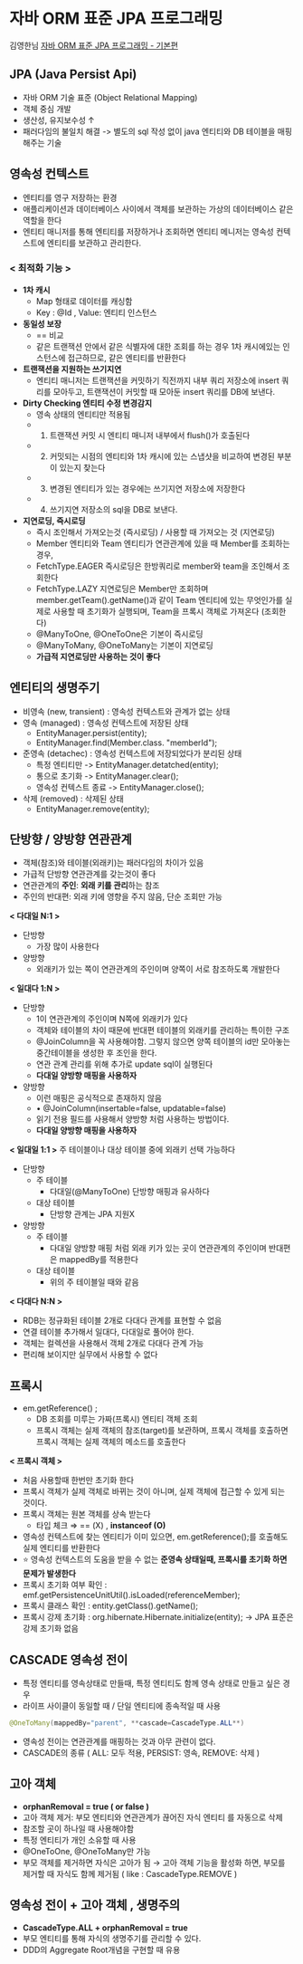 # 자바 ORM 표준 JPA 프로그래밍
김영한님   [자바 ORM 표준 JPA 프로그래밍 - 기본편](https://www.inflearn.com/course/ORM-JPA-Basic/dashboard)

## JPA (Java Persist Api)
- 자바 ORM 기술 표준 (Object Relational Mapping)
- 객체 중심 개발
- 생산성, 유지보수성 ↑
- 패러다임의 불일치 해결
-> 별도의 sql 작성 없이 java 엔티티와 DB 테이블을 매핑해주는 기술


## 영속성 컨텍스트 
- 엔티티를 영구 저장하는 환경
- 애플리케이션과 데이터베이스 사이에서 객체를 보관하는 가상의 데이터베이스 같은 역할을 한다
- 엔티티 매니저를 통해 엔티티를 저장하거나 조회하면 엔티티 메니저는 영속성 컨텍스트에 엔티티를 보관하고 관리한다.

### < 최적화 기능 >
- **1차 캐시** 
  -  Map 형태로 데이터를 캐싱함 
  -  Key : @Id , Value: 엔티티 인스턴스
- **동일성 보장**
  - == 비교
  -  같은 트랜잭션 안에서 같은 식별자에 대한 조회를 하는 경우 1차 캐시에있는 인스턴스에 접근하므로, 같은 엔티티를 반환한다 
- **트랜잭션을 지원하는 쓰기지연**
  -  엔티티 매니저는 트랜잭션을 커밋하기 직전까지 내부 쿼리 저장소에 insert 쿼리를 모아두고, 트랜잭션이 커밋할 때 모아둔 insert 쿼리를 DB에 보낸다.
- **Dirty Checking 엔티티 수정 변경감지**
  - 영속 상태의 엔티티만 적용됨
  - 1. 트랜잭션 커밋 시 엔티티 매니저 내부에서 flush()가 호출된다
  - 2. 커밋되는 시점의 엔티티와 1차 캐시에 있는 스냅샷을 비교하여 변경된 부분이 있는지 찾는다
  - 3. 변경된 엔티티가 있는 경우에는 쓰기지연 저장소에 저장한다
  - 4. 쓰기지연 저장소의 sql을 DB로 보낸다.
- **지연로딩, 즉시로딩**
  - 즉시 조인해서 가져오는것 (즉시로딩) / 사용할 때 가져오는 것 (지연로딩)
  - Member 엔티티와 Team 엔티티가 연관관계에 있을 때 Member를 조회하는 경우,
  - FetchType.EAGER 즉시로딩은 한방쿼리로 member와 team을 조인해서 조회한다
  - FetchType.LAZY 지연로딩은 Member만 조회하며 member.getTeam().getName()과 같이 Team 엔티티에 있는 무엇인가를 실제로 사용할 때 초기화가 실행되며, Team을 프록시 객체로 가져온다 (조회한다)
  - @ManyToOne, @OneToOne은 기본이 즉시로딩
  - @ManyToMany, @OneToMany는 기본이 지연로딩
  - **가급적 지연로딩만 사용하는 것이 좋다**

## 엔티티의 생명주기
- 비영속 (new, transient) :  영속성 컨텍스트와 관계가 없는 상태
- 영속   (managed)        :  영속성 컨텍스트에 저장된 상태 
  - EntityManager.persist(entity);
  - EntityManager.find(Member.class. "memberId");
- 준영속 (detachec)       :  영속성 컨텍스트에 저장되었다가 분리된 상태 
  - 특정 엔티티만 -> EntityManager.detatched(entity);
  - 통으로 초기화 -> EntityManager.clear();
  - 영속성 컨텍스트 종료 -> EntityManager.close();
- 삭제   (removed)        :  삭제된 상태 
  - EntityManager.remove(entity);

## 단방향 / 양방향 연관관계
- 객체(참조)와 테이블(외래키)는 패러다임의 차이가 있음
- 가급적 단방향 연관관계를 갖는것이 좋다
- 연관관계의 **주인**: **외래 키를 관리**하는 참조 
- 주인의 반대편: 외래 키에 영향을 주지 않음, 단순 조회만 가능

**< 다대일 N:1 >**
- 단방향
  - 가장 많이 사용한다
- 양방향
  - 외래키가 있는 쪽이 연관관계의 주인이며 양쪽이 서로 참조하도록 개발한다

**< 일대다 1:N >**
- 단방향
  - 1이 연관관계의 주인이며 N쪽에 외래키가 있다
  - 객체와 테이블의 차이 때문에 반대편 테이블의 외래키를 관리하는 특이한 구조
  - @JoinColumn을 꼭 사용해야함. 그렇지 않으면 양쪽 테이블의 id만 모아놓는 중간테이블을 생성한 후 조인을 한다.
  - 연관 관계 관리를 위해 추가로 update sql이 실행된다
  - **다대일 양방향 매핑을 사용하자**
- 양방향
  - 이런 매핑은 공식적으로 존재하지 않음
  - • @JoinColumn(insertable=false, updatable=false)
  - 읽기 전용 필드를 사용해서 양방향 처럼 사용하는 방법이다.
  - **다대일 양방향 매핑을 사용하자**

**< 일대일 1:1 >**
주 테이블이나 대상 테이블 중에 외래키 선택 가능하다
- 단방향
  - 주 테이블 
    - 다대일(@ManyToOne) 단방향 매핑과 유사하다
  - 대상 테이블
    -  단방향 관계는 JPA 지원X 
- 양방향
  - 주 테이블
    - 다대일 양방향 매핑 처럼 외래 키가 있는 곳이 연관관계의 주인이며 반대편은 mappedBy를 적용한다
  - 대상 테이블
    - 위의 주 테이블일 때와 같음


**< 다대다 N:N >**
- RDB는 정규화된 테이블 2개로 다대다 관계를 표현할 수 없음
- 연결 테이블 추가해서 일대다, 다대일로 풀어야 한다.
- 객체는 컬렉션을 사용해서 객체 2개로 다대다 관계 가능
- 편리해 보이지만 실무에서 사용할 수 없다



## 프록시
- em.getReference() ;
    - DB 조회를 미루는 가짜(프록시) 엔티티 객체 조회
    - 프록시 객체는 실제 객체의 참조(target)를 보관하며, 프록시 객체를 호출하면 프록시 객체는 실제 객체의 메소드를 호출한다

**< 프록시 객체 >**

- 처음 사용할때 한번만 초기화 한다
- 프록시 객체가 실제 객체로 바뀌는 것이 아니며, 실제 객체에 접근할 수 있게 되는 것이다.
- 프록시 객체는 원본 객체를 상속 받는다
    - 타입 체크 ⇒ == (X) , **instanceof (O)**
- 영속성 컨텍스트에 찾는 엔티티가 이미 있으면, em.getReference();를 호출해도 실제 엔티티를 반환한다
- ⭐ 영속성 컨텍스트의 도움을 받을 수 없는 **준영속 상태일때, 프록시를 초기화 하면 문제가 발생한다**
- 프록시 초기화 여부 확인 : emf.getPersistenceUnitUtil().isLoaded(referenceMember);
- 프록시 클래스 확인 : entity.getClass().getName();
- 프록시 강제 초기화 : org.hibernate.Hibernate.initialize(entity);  -> JPA 표준은 강제 초기화 없음


## CASCADE 영속성 전이

- 특정 엔티티를 영속상태로 만들때, 특정 엔티티도 함께 영속 상태로 만들고 싶은 경우
- 라이프 사이클이 동일할 때 / 단일 엔티티에 종속적일 때 사용

```java
@OneToMany(mappedBy="parent", **cascade=CascadeType.ALL**)
```

- 영속성 전이는 연관관계를 매핑하는 것과 아무 관련이 없다.
- CASCADE의 종류 ( ALL: 모두 적용, PERSIST: 영속, REMOVE: 삭제 )

## 고아 객체

- **orphanRemoval = true ( or false )**
- 고아 객체 제거: 부모 엔티티와 연관관계가 끊어진 자식 엔티티
를 자동으로 삭제
- 참조할 곳이 하나일 때 사용해야함
- 특정 엔티티가 개인 소유할 때 사용
- @OneToOne, @OneToMany만 가능
- 부모 객체를 제거하면 자식은 고아가 됨 → 고아 객체 기능을 활성화 하면, 부모를 제거할 때 자식도 함께 제거됨 ( like : CascadeType.REMOVE )

## 영속성 전이 + 고아 객체 , 생명주의

- **CascadeType.ALL  +  orphanRemoval = true**
- 부모 엔티티를 통해 자식의 생명주기를 관리할 수 있다.
- DDD의 Aggregate Root개념을 구현할 때 유용
